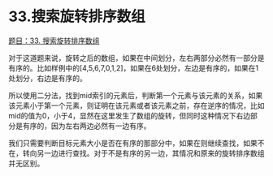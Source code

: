 # 33.搜索旋转排序数组

[题目：33. 搜索旋转排序数组](https://leetcode.cn/problems/search-in-rotated-sorted-array/)

对于这道题来说，旋转之后的数组，如果在中间划分，左右两部分必然有一部分是有序的。比如样例中的[4,5,6,7,0,1,2]，如果在6处划分，左边是有序的，如果在1处划分，右边是有序的。

所以使用二分法，找到mid索引的元素后，判断第一个元素与该元素的关系，如果该元素小于第一个元素，则证明在该元素或者该元素之前，存在逆序的情况，比如mid的值为0，小于4，显然在这里发生了数组的旋转，但同时这种情况下右边部分是有序的，因为左右两边必然有一边有序。

我们只需要判断目标元素大小是否在有序的那部分中，如果在则继续查找，如果不在，转向另一边进行查找。对于不是有序的另一边，其情况和原来的旋转排序数组并无区别。